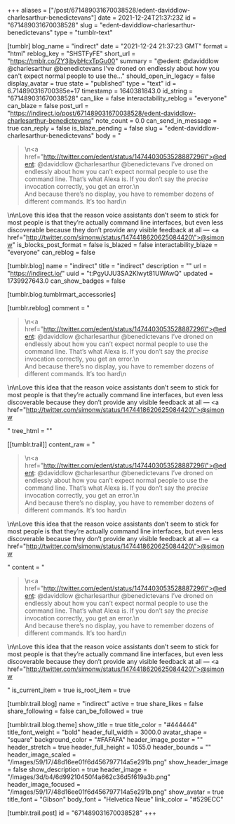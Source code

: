 +++
aliases = ["/post/671489031670038528/edent-daviddlow-charlesarthur-benedictevans"]
date = 2021-12-24T21:37:23Z
id = "671489031670038528"
slug = "edent-daviddlow-charlesarthur-benedictevans"
type = "tumblr-text"

[tumblr]
blog_name = "indirect"
date = "2021-12-24 21:37:23 GMT"
format = "html"
reblog_key = "SHSTFyFE"
short_url = "https://tmblr.co/ZY3jbybHcxTpGu00"
summary = "@edent: @daviddlow @charlesarthur @benedictevans I've droned on endlessly about how you can't expect normal people to use the..."
should_open_in_legacy = false
display_avatar = true
state = "published"
type = "text"
id = 6.714890316700385e+17
timestamp = 1640381843.0
id_string = "671489031670038528"
can_like = false
interactability_reblog = "everyone"
can_blaze = false
post_url = "https://indirect.io/post/671489031670038528/edent-daviddlow-charlesarthur-benedictevans"
note_count = 0.0
can_send_in_message = true
can_reply = false
is_blaze_pending = false
slug = "edent-daviddlow-charlesarthur-benedictevans"
body = "<blockquote><p>\n<a href=\"http://twitter.com/edent/status/1474403053528887296\">@edent</a>: @daviddlow @charlesarthur @benedictevans I&rsquo;ve droned on endlessly about how you can&rsquo;t expect normal people to use the command line. That&rsquo;s what Alexa is. If you don&rsquo;t say the *precise* invocation correctly, you get an error.\n<br/>And because there&rsquo;s no display, you have to remember dozens of different commands. It&rsquo;s too hard\n</p></blockquote>\n\nLove this idea that the reason voice assistants don&rsquo;t seem to stick for most people is that they&rsquo;re actually command line interfaces, but even less discoverable because they don&rsquo;t provide any visible feedback at all — <a href=\"http://twitter.com/simonw/status/1474418620625084420\">@simonw</a>"
is_blocks_post_format = false
is_blazed = false
interactability_blaze = "everyone"
can_reblog = false

[tumblr.blog]
name = "indirect"
title = "indirect"
description = ""
url = "https://indirect.io/"
uuid = "t:PgyUJU3SA2Klwyt81UWAwQ"
updated = 1739927643.0
can_show_badges = false

[tumblr.blog.tumblrmart_accessories]

[tumblr.reblog]
comment = "<p><blockquote><p>\n<a href=\"http://twitter.com/edent/status/1474403053528887296\">@edent</a>: @daviddlow @charlesarthur @benedictevans I’ve droned on endlessly about how you can’t expect normal people to use the command line. That’s what Alexa is. If you don’t say the *precise* invocation correctly, you get an error.\n<br>And because there’s no display, you have to remember dozens of different commands. It’s too hard\n</p></blockquote>\n\nLove this idea that the reason voice assistants don’t seem to stick for most people is that they’re actually command line interfaces, but even less discoverable because they don’t provide any visible feedback at all — <a href=\"http://twitter.com/simonw/status/1474418620625084420\">@simonw</a></p>"
tree_html = ""

[[tumblr.trail]]
content_raw = "<p><blockquote><p>\n<a href=\"http://twitter.com/edent/status/1474403053528887296\">@edent</a>: @daviddlow @charlesarthur @benedictevans I’ve droned on endlessly about how you can’t expect normal people to use the command line. That’s what Alexa is. If you don’t say the *precise* invocation correctly, you get an error.\n<br>And because there’s no display, you have to remember dozens of different commands. It’s too hard\n</p></blockquote>\n\nLove this idea that the reason voice assistants don’t seem to stick for most people is that they’re actually command line interfaces, but even less discoverable because they don’t provide any visible feedback at all — <a href=\"http://twitter.com/simonw/status/1474418620625084420\">@simonw</a></p>"
content = "<p><blockquote><p>\n<a href=\"http://twitter.com/edent/status/1474403053528887296\">@edent</a>: @daviddlow @charlesarthur @benedictevans I&rsquo;ve droned on endlessly about how you can&rsquo;t expect normal people to use the command line. That&rsquo;s what Alexa is. If you don&rsquo;t say the *precise* invocation correctly, you get an error.\n<br />And because there&rsquo;s no display, you have to remember dozens of different commands. It&rsquo;s too hard\n</p></blockquote>\n\nLove this idea that the reason voice assistants don&rsquo;t seem to stick for most people is that they&rsquo;re actually command line interfaces, but even less discoverable because they don&rsquo;t provide any visible feedback at all &mdash; <a href=\"http://twitter.com/simonw/status/1474418620625084420\">@simonw</a></p>"
is_current_item = true
is_root_item = true

[tumblr.trail.blog]
name = "indirect"
active = true
share_likes = false
share_following = false
can_be_followed = true

[tumblr.trail.blog.theme]
show_title = true
title_color = "#444444"
title_font_weight = "bold"
header_full_width = 3000.0
avatar_shape = "square"
background_color = "#FAFAFA"
header_image_poster = ""
header_stretch = true
header_full_height = 1055.0
header_bounds = ""
header_image_scaled = "/images/59/17/48d16ee01f6d456797714a5e291b.png"
show_header_image = false
show_description = true
header_image = "/images/3d/b4/6d99210450f4a662c36d5f619a3b.png"
header_image_focused = "/images/59/17/48d16ee01f6d456797714a5e291b.png"
show_avatar = true
title_font = "Gibson"
body_font = "Helvetica Neue"
link_color = "#529ECC"

[tumblr.trail.post]
id = "671489031670038528"
+++
